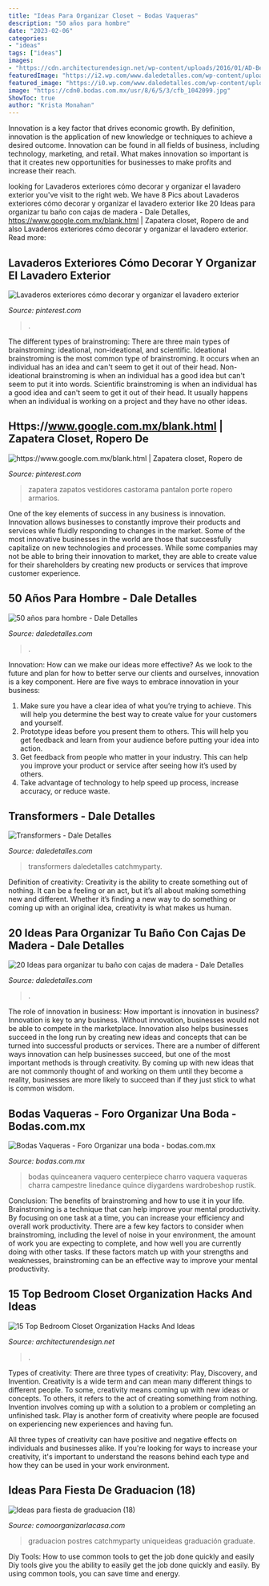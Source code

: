 ```yaml
---
title: "Ideas Para Organizar Closet ~ Bodas Vaqueras"
description: "50 años para hombre"
date: "2023-02-06"
categories:
- "ideas"
tags: ["ideas"]
images:
- "https://cdn.architecturendesign.net/wp-content/uploads/2016/01/AD-Bedroom-Closet-Organization-Hacks-And-Ideas-08.jpg"
featuredImage: "https://i2.wp.com/www.daledetalles.com/wp-content/uploads/2016/02/5027.jpg"
featured_image: "https://i0.wp.com/www.daledetalles.com/wp-content/uploads/2016/02/transformers14.jpg"
image: "https://cdn0.bodas.com.mx/usr/8/6/5/3/cfb_1042099.jpg"
ShowToc: true
author: "Krista Monahan"
---
```



Innovation is a key factor that drives economic growth. By definition, innovation is the application of new knowledge or techniques to achieve a desired outcome. Innovation can be found in all fields of business, including technology, marketing, and retail. What makes innovation so important is that it creates new opportunities for businesses to make profits and increase their reach.

	

		
looking for Lavaderos exteriores cómo decorar y organizar el lavadero exterior you've visit to the right web. We have 8 Pics about Lavaderos exteriores cómo decorar y organizar el lavadero exterior like 20 Ideas para organizar tu baño con cajas de madera - Dale Detalles, https://www.google.com.mx/blank.html | Zapatera closet, Ropero de and also Lavaderos exteriores cómo decorar y organizar el lavadero exterior. Read more:
		
    
## Lavaderos Exteriores Cómo Decorar Y Organizar El Lavadero Exterior

<img loading=lazy src="https://i.pinimg.com/736x/b1/b5/90/b1b590f55b5aea4d63de7e262ba045b2.jpg" onerror="this.onerror=null;this.src='https://tse1.mm.bing.net/th?id=OIP.Tmrud4lqRZKs8hs9H2kDGAHaKE&amp;pid=15.1';" alt="Lavaderos exteriores cómo decorar y organizar el lavadero exterior">

_Source: pinterest.com_

>. 

	

The different types of brainstroming:
There are three main types of brainstroming: ideational, non-ideational, and scientific. Ideational brainstroming is the most common type of brainstroming. It occurs when an individual has an idea and can't seem to get it out of their head. Non-ideational brainstroming is when an individual has a good idea but can't seem to put it into words. Scientific brainstroming is when an individual has a good idea and can't seem to get it out of their head. It usually happens when an individual is working on a project and they have no other ideas.

    
## Https://www.google.com.mx/blank.html | Zapatera Closet, Ropero De

<img loading=lazy src="https://i.pinimg.com/736x/40/03/5b/40035b2775d23d8f3620d2fef3475de2--closets-ideas-para.jpg" onerror="this.onerror=null;this.src='https://tse4.mm.bing.net/th?id=OIP.lYNkYf72UYuEjUtjn2g80wAAAA&amp;pid=15.1';" alt="https://www.google.com.mx/blank.html | Zapatera closet, Ropero de">

_Source: pinterest.com_

>zapatera zapatos vestidores castorama pantalon porte ropero armarios. 

	

One of the key elements of success in any business is innovation. Innovation allows businesses to constantly improve their products and services while fluidly responding to changes in the market. Some of the most innovative businesses in the world are those that successfully capitalize on new technologies and processes. While some companies may not be able to bring their innovation to market, they are able to create value for their shareholders by creating new products or services that improve customer experience.

    
## 50 Años Para Hombre - Dale Detalles

<img loading=lazy src="https://i2.wp.com/www.daledetalles.com/wp-content/uploads/2016/02/5027.jpg" onerror="this.onerror=null;this.src='https://tse1.mm.bing.net/th?id=OIP.2aOGxboWM5HdrKwKEfsBAQHaJ4&amp;pid=15.1';" alt="50 años para hombre - Dale Detalles">

_Source: daledetalles.com_

>. 

	

Innovation: How can we make our ideas more effective?
As we look to the future and plan for how to better serve our clients and ourselves, innovation is a key component. Here are five ways to embrace innovation in your business: 
1. Make sure you have a clear idea of what you’re trying to achieve. This will help you determine the best way to create value for your customers and yourself. 
2. Prototype ideas before you present them to others. This will help you get feedback and learn from your audience before putting your idea into action. 
3. Get feedback from people who matter in your industry. This can help you improve your product or service after seeing how it’s used by others. 
4. Take advantage of technology to help speed up process, increase accuracy, or reduce waste.

    
## Transformers - Dale Detalles

<img loading=lazy src="https://i0.wp.com/www.daledetalles.com/wp-content/uploads/2016/02/transformers14.jpg" onerror="this.onerror=null;this.src='https://tse1.mm.bing.net/th?id=OIP.stllMxD5alDbemf8U2IqqAHaFj&amp;pid=15.1';" alt="Transformers - Dale Detalles">

_Source: daledetalles.com_

>transformers daledetalles catchmyparty. 

	

Definition of creativity:
Creativity is the ability to create something out of nothing. It can be a feeling or an act, but it’s all about making something new and different. Whether it’s finding a new way to do something or coming up with an original idea, creativity is what makes us human.

    
## 20 Ideas Para Organizar Tu Baño Con Cajas De Madera - Dale Detalles

<img loading=lazy src="https://www.daledetalles.com/wp-content/uploads/2020/06/organiza-tu-baño-con-cajas-y-repisas-de-madera20.jpg" onerror="this.onerror=null;this.src='https://tse3.mm.bing.net/th?id=OIP.LT-XIDdgdwUucW_gyEy_pwHaNK&amp;pid=15.1';" alt="20 Ideas para organizar tu baño con cajas de madera - Dale Detalles">

_Source: daledetalles.com_

>. 

	

The role of innovation in business: How important is innovation in business?
Innovation is key to any business. Without innovation, businesses would not be able to compete in the marketplace. Innovation also helps businesses succeed in the long run by creating new ideas and concepts that can be turned into successful products or services. There are a number of different ways innovation can help businesses succeed, but one of the most important methods is through creativity. By coming up with new ideas that are not commonly thought of and working on them until they become a reality, businesses are more likely to succeed than if they just stick to what is common wisdom.

    
## Bodas Vaqueras - Foro Organizar Una Boda - Bodas.com.mx

<img loading=lazy src="https://cdn0.bodas.com.mx/usr/8/6/5/3/cfb_1042099.jpg" onerror="this.onerror=null;this.src='https://tse2.mm.bing.net/th?id=OIP.r8RKu25NZIdLadBjYEOg4gAAAA&amp;pid=15.1';" alt="Bodas Vaqueras - Foro Organizar una boda - bodas.com.mx">

_Source: bodas.com.mx_

>bodas quinceanera vaquero centerpiece charro vaquera vaqueras charra campestre linedance quince diygardens wardrobeshop rustik. 

	

Conclusion: The benefits of brainstroming and how to use it in your life.
Brainstroming is a technique that can help improve your mental productivity. By focusing on one task at a time, you can increase your efficiency and overall work productivity. There are a few key factors to consider when brainstroming, including the level of noise in your environment, the amount of work you are expecting to complete, and how well you are currently doing with other tasks. If these factors match up with your strengths and weaknesses, brainstroming can be an effective way to improve your mental productivity.

    
## 15 Top Bedroom Closet Organization Hacks And Ideas

<img loading=lazy src="https://cdn.architecturendesign.net/wp-content/uploads/2016/01/AD-Bedroom-Closet-Organization-Hacks-And-Ideas-08.jpg" onerror="this.onerror=null;this.src='https://tse3.mm.bing.net/th?id=OIP.gISlyeyLu3rBVdXj1S058AHaLH&amp;pid=15.1';" alt="15 Top Bedroom Closet Organization Hacks And Ideas">

_Source: architecturendesign.net_

>. 

	

Types of creativity: There are three types of creativity: Play, Discovery, and Invention.
Creativity is a wide term and can mean many different things to different people. To some, creativity means coming up with new ideas or concepts. To others, it refers to the act of creating something from nothing.
Invention involves coming up with a solution to a problem or completing an unfinished task. Play is another form of creativity where people are focused on experiencing new experiences and having fun.

All three types of creativity can have positive and negative effects on individuals and businesses alike. If you're looking for ways to increase your creativity, it's important to understand the reasons behind each type and how they can be used in your work environment.

    
## Ideas Para Fiesta De Graduacion (18)

<img loading=lazy src="https://comoorganizarlacasa.com/wp-content/uploads/2016/05/Ideas-para-fiesta-de-graduacion-18.jpg" onerror="this.onerror=null;this.src='https://tse2.mm.bing.net/th?id=OIP.MVq4WikEv-acodmCOX1-7wAAAA&amp;pid=15.1';" alt="Ideas para fiesta de graduacion (18)">

_Source: comoorganizarlacasa.com_

>graduacion postres catchmyparty uniqueideas graduación graduate. 

	

Diy Tools: How to use common tools to get the job done quickly and easily
Diy tools give you the ability to easily get the job done quickly and easily. By using common tools, you can save time and energy.

